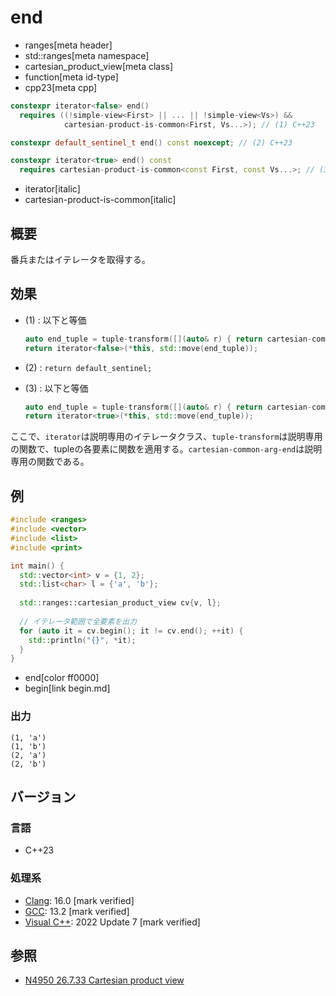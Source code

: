 # end
* ranges[meta header]
* std::ranges[meta namespace]
* cartesian_product_view[meta class]
* function[meta id-type]
* cpp23[meta cpp]

```cpp
constexpr iterator<false> end()
  requires ((!simple-view<First> || ... || !simple-view<Vs>) &&
            cartesian-product-is-common<First, Vs...>); // (1) C++23

constexpr default_sentinel_t end() const noexcept; // (2) C++23

constexpr iterator<true> end() const
  requires cartesian-product-is-common<const First, const Vs...>; // (3) C++23
```
* iterator[italic]
* cartesian-product-is-common[italic]

## 概要

番兵またはイテレータを取得する。

## 効果

- (1) : 以下と等価
    ```cpp
    auto end_tuple = tuple-transform([](auto& r) { return cartesian-common-arg-end(r); }, bases_);
    return iterator<false>(*this, std::move(end_tuple));
    ```

- (2) : `return default_sentinel;`

- (3) : 以下と等価
    ```cpp
    auto end_tuple = tuple-transform([](auto& r) { return cartesian-common-arg-end(r); }, bases_);
    return iterator<true>(*this, std::move(end_tuple));
    ```

ここで、`iterator`は説明専用のイテレータクラス、`tuple-transform`は説明専用の関数で、tupleの各要素に関数を適用する。`cartesian-common-arg-end`は説明専用の関数である。

## 例
```cpp example
#include <ranges>
#include <vector>
#include <list>
#include <print>

int main() {
  std::vector<int> v = {1, 2};
  std::list<char> l = {'a', 'b'};
  
  std::ranges::cartesian_product_view cv{v, l};
  
  // イテレータ範囲で全要素を出力
  for (auto it = cv.begin(); it != cv.end(); ++it) {
    std::println("{}", *it);
  }
}
```
* end[color ff0000]
* begin[link begin.md]

### 出力
```
(1, 'a')
(1, 'b')
(2, 'a')
(2, 'b')
```

## バージョン
### 言語
- C++23

### 処理系
- [Clang](/implementation.md#clang): 16.0 [mark verified]
- [GCC](/implementation.md#gcc): 13.2 [mark verified]
- [Visual C++](/implementation.md#visual_cpp): 2022 Update 7 [mark verified]

## 参照
- [N4950 26.7.33 Cartesian product view](https://timsong-cpp.github.io/cppwp/n4950/range.cartesian)
